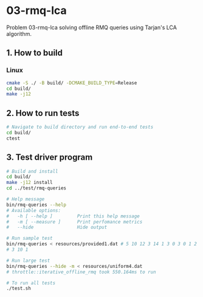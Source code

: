 # 03-rmq-lca

Problem 03-rmq-lca solving offline RMQ queries using Tarjan's LCA algorithm.

## 1. How to build
### Linux
```sh
cmake -S ./ -B build/ -DCMAKE_BUILD_TYPE=Release
cd build/
make -j12
```

## 2. How to run tests
```sh
# Navigate to build directory and run end-to-end tests
cd build/
ctest
```

## 3. Test driver program
```sh
# Build and install
cd build/
make -j12 install
cd ../test/rmq-queries

# Help message
bin/rmq-queries --help
# Available options:
#   -h [ --help ]         Print this help message
#   -m [ --measure ]      Print perfomance metrics
#   --hide                Hide output

# Run sample test
bin/rmq-queries < resources/provided1.dat # 5 10 12 3 14 1 3 0 3 0 1 2 4
# 3 10 1

# Run large test
bin/rmq-queries --hide -m < resources/uniform4.dat
# throttle::iterative_offline_rmq took 550.164ms to run

# To run all tests
./test.sh
```